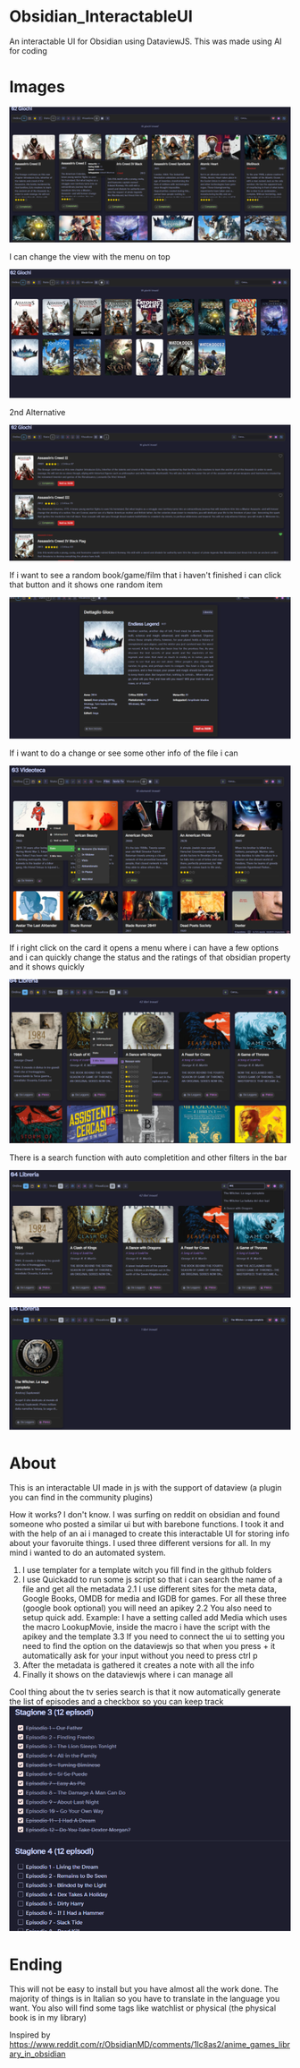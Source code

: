 # Obsidian_InteractableUI
An interactable UI for Obsidian using DataviewJS. This was made using AI for coding


# Images

![Dashboard](Images/immagine_2025-08-25_122533141.png)

I can change the view with the menu on top

![Alternative View](Images/immagine_2025-08-25_122543201.png)

2nd Alternative

![Alternative View](Images/immagine_2025-08-25_122551609.png)

If i want to see a random book/game/film that i haven't finished i can click that button and it shows one random item

![Random Function View](Images/immagine_2025-08-25_122606261.png)

If i want to do a change or see some other info of the file i can

![Right Click Menu](Images/immagine_2025-08-25_122638543.png)

If i right click on the card it opens a menu where i can have a few options and i can quickly change the status and the ratings of that obsidian property and it shows quickly

![Right Click Menu 2](Images/immagine_2025-08-25_122704283.png)

There is a search function with auto completition and other filters in the bar

![Search](Images/immagine_2025-08-25_123447269.png)

![Search2](Images/immagine_2025-08-25_123458756.png)

# About

This is an interactable UI made in js with the support of dataview (a plugin you can find in the community plugins)

How it works? I don't know. I was surfing on reddit on obsidian and found someone who posted a similar ui but with barebone functions. I took it and with the help of an ai i managed to create this interactable UI for storing info about your favoruite things. I used three different versions for all.
In my mind i wanted to do an automated system.
1. I use templater for a template witch you fill find in the github folders
2. I use Quickadd to run some js script so that i can search the name of a file and get all the metadata
   2.1 I use different sites for the meta data, Google Books, OMDB for media and IGDB for games. For all these three (google book optional) you will need an apikey
   2.2 You also need to setup quick add. Example: I have a setting called add Media which uses the macro LookupMovie, inside the macro i have the script with the apikey and the template
   3.3 If you need to connect the ui to setting you need to find the option on the dataviewjs so that when you press + it automatically ask for your input without you need to press ctrl p
4. After the metadata is gathered it creates a note with all the info
5. Finally it shows on the dataviewjs where i can manage all

Cool thing about the tv series search is that it now automatically generate the list of episodes and a checkbox so you can keep track
![Episodes](Images/immagine_2025-08-25_125013162.png)   

# Ending

This will not be easy to install but you have almost all the work done. The majority of things is in Italian so you have to translate in the language you want.
You also will find some tags like watchlist or physical (the physical book is in my library)

Inspired by https://www.reddit.com/r/ObsidianMD/comments/1lc8as2/anime_games_library_in_obsidian
